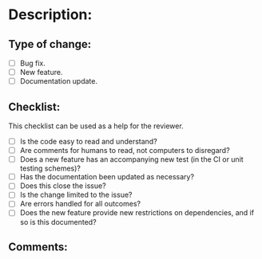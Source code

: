 # Description:
<!-- Summary of change, including the issue(s) to be addressed. -->

## Type of change:
<!-- Put an `x` in the box that applies. -->
- [ ] Bug fix.
- [ ] New feature.
- [ ] Documentation update.

## Checklist:
<!-- Put an `x` in the boxes that apply. You can also fill these out after creating the PR. -->

This checklist can be used as a help for the reviewer.

- [ ] Is the code easy to read and understand?
- [ ] Are comments for humans to read, not computers to disregard?
- [ ] Does a new feature has an accompanying new test (in the CI or unit testing schemes)?
- [ ] Has the documentation been updated as necessary?
- [ ] Does this close the issue?
- [ ] Is the change limited to the issue?
- [ ] Are errors handled for all outcomes?
- [ ] Does the new feature provide new restrictions on dependencies, and if so is this documented?

## Comments:
<!-- Additional comments here, including clarifications on checklist if applicable. -->
